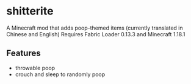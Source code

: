 # shitterite
A Minecraft mod that adds poop-themed items (currently translated in Chinese and English)
Requires Fabric Loader 0.13.3 and Minecraft 1.18.1

## Features
- throwable poop
- crouch and sleep to randomly poop
